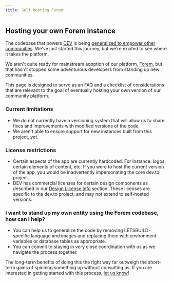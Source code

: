 ```yaml
---
title: Self Hosting Forem
---
```


## Hosting your own Forem instance

The codebase that powers [DEV](https://dev.to) is being
[generalized to empower other communities](https://dev.to/devteam/for-empowering-community-2k6h).
We've just started this journey, but we're excited to see where it takes the
platform.

We aren't quite ready for mainstream adoption of our platform,
[Forem](https://forem.com), but that hasn't stopped some adventurous developers
from standing up new communities.

This page is designed to serve as an FAQ and a checklist of considerations that
are relevant to the goal of eventually hosting your own version of our community
platform.

### Current limitations

- We do not currently have a versioning system that will allow us to share fixes
  and improvements with modified versions of the code.
- We aren't able to ensure support for new instances built from this project,
  yet.

### License restrictions

- Certain aspects of the app are currently hardcoded. For instance: logos,
  certain elements of content, etc. If you were to host the current version of
  the app, you would be inadvertently impersonating the core dev.to project.
- DEV has commercial licenses for certain design components as described in our
  [Design License Info](https://docs.dev.to/design/branding/#design-license-info)
  section. These licenses are specific to the dev.to project, and may not extend
  to self-hosted versions.

### I want to stand up my own entity using the Forem codebase, how can I help?

- You can help us to generalize the code by removing LETSBUILD-specific language and
  images and replacing them with environment variables or database tables as
  appropriate.
- You can commit to staying in very close coordination with us as we navigate
  the process together.

The long-term benefits of doing this the right way far outweigh the short-term
gains of spinning something up without consulting us. If you are interested in
getting started with this process, [let us know](https://www.forem.com/)!
